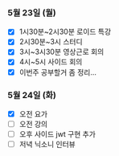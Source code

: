 ### 5월 23일 (월)
- [x] 1시30분~2시30분 로이드 특강
- [x] 2시30분~3시 스터디
- [x] 3시~3시30분 영상근로 회의
- [x] 4시~5시 사이드 회의
- [x] 이번주 공부할거 좀 정리... 

### 5월 24일 (화)
- [x] 오전 요가
- [ ] 오전 강의
- [ ] 오후 사이드 jwt 구현 추가
- [ ] 저녁 닉소니 인터뷰
